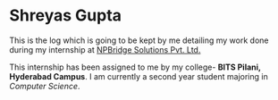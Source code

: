 # Shreyas Gupta

This is the log which is going to be kept by me detailing my work done during my internship at [NPBridge Solutions Pvt. Ltd.](https://www.npbridge.com)

This internship has been assigned to me by my college- **BITS Pilani, Hyderabad Campus**.
I am currently a second year student majoring in *Computer Science*.
